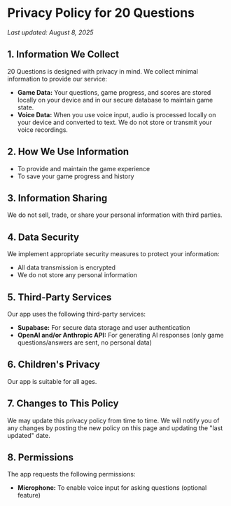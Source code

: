 # Privacy Policy for 20 Questions

*Last updated: August 8, 2025*

## 1. Information We Collect

20 Questions is designed with privacy in mind. We collect minimal information to provide our service:

- **Game Data:** Your questions, game progress, and scores are stored locally on your device and in our secure database to maintain game state.
- **Voice Data:** When you use voice input, audio is processed locally on your device and converted to text. We do not store or transmit your voice recordings.

## 2. How We Use Information

- To provide and maintain the game experience
- To save your game progress and history

## 3. Information Sharing

We do not sell, trade, or share your personal information with third parties.

## 4. Data Security

We implement appropriate security measures to protect your information:

- All data transmission is encrypted
- We do not store any personal information

## 5. Third-Party Services

Our app uses the following third-party services:

- **Supabase:** For secure data storage and user authentication
- **OpenAI and/or Anthropic API:** For generating AI responses (only game questions/answers are sent, no personal data)

## 6. Children's Privacy

Our app is suitable for all ages.

## 7. Changes to This Policy

We may update this privacy policy from time to time. We will notify you of any changes by posting the new policy on this page and updating the "last updated" date.

## 8. Permissions

The app requests the following permissions:

- **Microphone:** To enable voice input for asking questions (optional feature)